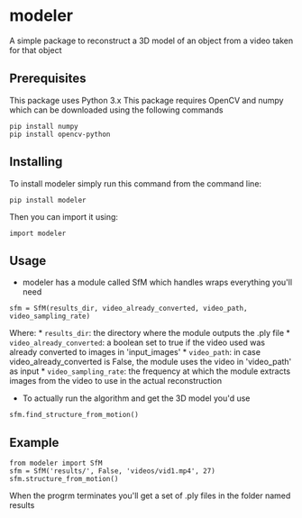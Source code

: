 # modeler
A simple package to reconstruct a 3D model of an object from a video taken for that object

## Prerequisites
This package uses Python 3.x
This package requires OpenCV and numpy which can be downloaded using the following commands
```
pip install numpy
pip install opencv-python
```

## Installing
To install modeler simply run this command from the command line:
```
pip install modeler
```
Then you can import it using:
```
import modeler
```

## Usage
- modeler has a module called SfM which handles wraps everything you'll need
```
sfm = SfM(results_dir, video_already_converted, video_path, video_sampling_rate)
```
Where:
	* `results_dir`: the directory where the module outputs the .ply file
	* `video_already_converted`: a boolean set to true if the video used was already converted to images in 'input_images'
	* `video_path`: in case video_already_converted is False, the module uses the video in 'video_path' as input
	* `video_sampling_rate`: the frequency at which the module extracts images from the video to use in the actual reconstruction

- To actually run the algorithm and get the 3D model you'd use
```
sfm.find_structure_from_motion()
```

## Example
```
from modeler import SfM
sfm = SfM('results/', False, 'videos/vid1.mp4', 27)
sfm.structure_from_motion()
```
When the progrm terminates you'll get a set of .ply files in the folder named results